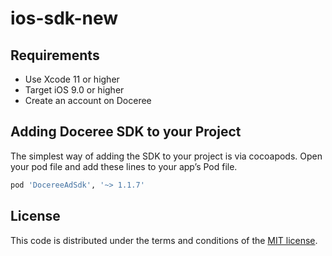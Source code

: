 # ios-sdk-new

## Requirements
- Use Xcode 11 or higher
- Target iOS 9.0 or higher
- Create an account on Doceree

## Adding Doceree SDK to your Project
The simplest way of adding the SDK to your project is via cocoapods. Open your pod file and add these lines to your app’s Pod file. 

```sh
pod 'DocereeAdSdk', '~> 1.1.7'
```


## License
This code is distributed under the terms and conditions of the [MIT license](https://github.com/doceree/ios-sdk/blob/master/MIT%20License).
